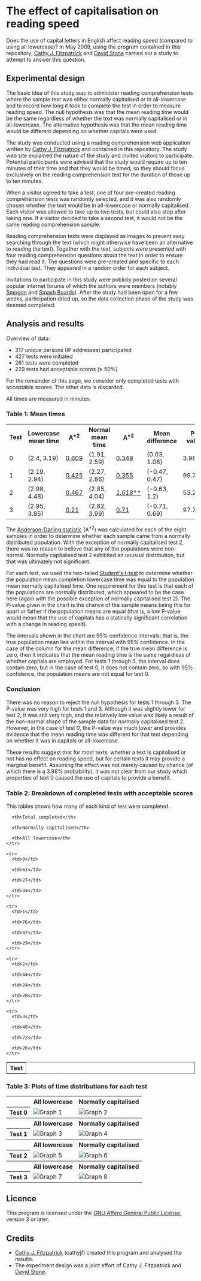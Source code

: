 # The effect of capitalisation on reading speed

Does the use of capital letters in English affect reading speed (compared to
using all lowercase)? In May 2009, using the program contained in this
repository, [Cathy J. Fitzpatrick][cathyjf] and [David Stone][doublewise] carried
out a study to attempt to answer this question.

## Experimental design

The basic idea of this study was to administer reading comprehension tests where
the sample text was either normally capitalised or in all-lowercase and to record
how long it took to complete the test in order to measure reading speed. The
null hypothesis was that the mean reading time would be the same regardless of
whether the text was normally capitalised or in all-lowercase. The alternative
hypothesis was that the mean reading time would be different depending on
whether capitals were used.

The study was conducted using a reading comprehension web application written by
[Cathy J. Fitzpatrick][cathyjf] and contained in this repository. The study web
site explained the nature of the study and invited visitors to participate.
Potential participants were advised that the study would require up to ten
minutes of their time and that they would be timed, so they should focus exclusively
on the reading comprehension test for the duration of those up to ten minutes.

When a visitor agreed to take a test, one of four pre-created reading comprehension
tests was randomly selected, and it was also randomly chosen whether the text would
be in all-lowercase or normally capitalised. Each visitor was allowed to take up to
two tests, but could also stop after taking one. If a visitor decided to take a second
test, it would not be the same reading comprehension sample.

Reading comprehension texts were displayed as images to prevent easy searching through
the text (which might otherwise have been an alternative to reading the text). Together
with the text, subjects were presented with four reading comprehension questions about
the text in order to ensure they had read it. The questions were pre-created and specific
to each individual test. They appeared in a random order for each subject.

Invitations to participate in this study were publicly posted on several popular
internet forums of which the authors were members (notably [Smogon][] and [Smash Boards][]).
After the study had been open for a few weeks, participation dried up, so the
data collection phase of the study was deemed completed.

## Analysis and results

Overview of data:

+ 317 unique persons (IP addresses) participated
+ 427 tests were initiated
+ 261 tests were completed
+ 229 tests had acceptable scores (≥ 50%)

For the remainder of this page, we consider only completed tests with acceptable scores.
The other data is discarded.

All times are measured in minutes.

### Table 1: Mean times

<table>
<tr>
  <th>Test</th>

  <th>Lowercase mean time</th>

  <th>A<sup>*2</sup></th>

  <th>Normal mean time</th>

  <th>A<sup>*2</sup></th>

  <th>Mean difference</th>

  <th>P-value</th>
</tr>

<tr>
  <td>0</td>

  <td>(2.4, 3.19)</td>

  <td><a href='#g1'>0.609</a></td>

  <td>(1.91, 2.59)</td>

  <td><a href='#g2'>0.349</a></td>

  <td>(0.03, 1.08)</td>

  <td>3.98%</td>
</tr>

<tr>
  <td>1</td>

  <td>(2.19, 2.94)</td>

  <td><a href='#g3'>0.425</a></td>

  <td>(2.27, 2.86)</td>

  <td><a href='#g4'>0.355</a></td>

  <td>(-0.47, 0.47)</td>

  <td>99.78%</td>
</tr>

<tr>
  <td>2</td>

  <td>(2.98, 4.48)</td>

  <td><a href='#g5'>0.467</a></td>

  <td>(2.85, 4.04)</td>

  <td><a href='#g6' title="There is strong evidence that this data did not come from a normal distribution."><i>1.018</i>**</a></td>

  <td>(-0.63, 1.2)</td>

  <td>53.2%</td>
</tr>

<tr>
  <td>3</td>

  <td>(2.95, 3.85)</td>

  <td><a href='#g7'>0.21</a></td>

  <td>(2.82, 3.99)</td>

  <td><a href='#g8'>0.71</a></td>

  <td>(-0.71, 0.69)</td>

  <td>97.72%</td>
</tr>
</table>

The [Anderson-Darling statistic][A-star] (A<sup>*2</sup>) was calculated for each of the eight
samples in order to determine whether each sample came from a normally distributed
population. With the exception of normally capitalised test 2, there was no reason
to believe that any of the populations were non-normal. Normally capitalised test 2
exhibited an unusual distribution, but that was ultimately not significant.

For each test, we used the two-tailed [Student's t-test][t-test] to determine whether the
population mean completion lowercase time was equal to the population mean normally
capitalised time. One requirement for this test is that each of the populations
are normally distributed, which appeared to be the case here (again with the possible
exception of normally capitalised test 2). The P-value given in the chart is the
chance of the sample means being this far apart or father if the population means
are equal (that is, a low P-value would mean that the use of capitals has a statically
significant correlation with a change in reading speed).

The intervals shown in the chart are 95% confidence intervals; that is, the true
population mean lies within the interval with 95% confidence. In the case of the
column for the mean difference, if the true mean difference is zero, then it indicates
that the mean reading time is the same regardless of whether capitals are employed.
For tests 1 through 3, the interval does contain zero, but in the case of test 0,
it does not contain zero, so with 95% confidence, the population means are not equal
for test 0.

### Conclusion

There was no reason to reject the null hypothesis for tests 1 through 3. The P-value
was very high for tests 1 and 3. Although it was slightly lower for test 2, it was still
very high, and the relatively low value was likely a result of the non-normal shape of
the sample data for normally capitalised test 2. However, in the case of test 0, the
P-value was much lower and provides evidence that the mean reading time was different
for that test depending on whether it was in capitals or all-lowercase.

These results suggest that for most texts, whether a text is capitalised or not has no
effect on reading speed, but for certain texts it may provide a marginal benefit.
Assuming the effect was not merely caused by chance (of which there is a 3.98% probability),
it was not clear from our study which properties of text 0 caused the use of capitals to
provide a benefit.

### Table 2: Breakdown of completed tests with acceptable scores

This tables shows how many of each kind of test were completed.

<table border="1">
  <tbody>
    <tr>
      <th>Test</th>

      <th>Total completed</th>

      <th>Normally capitalised</th>

      <th>All lowercase</th>
    </tr>

    <tr>
      <td>0</td>

      <td>61</td>

      <td>27</td>

      <td>34</td>
    </tr>

    <tr>
      <td>1</td>

      <td>76</td>

      <td>47</td>

      <td>29</td>
    </tr>

    <tr>
      <td>2</td>

      <td>44</td>

      <td>24</td>

      <td>20</td>
    </tr>

    <tr>
      <td>3</td>

      <td>48</td>

      <td>22</td>

      <td>26</td>
    </tr>
  </tbody>
</table>

### Table 3: Plots of time distributions for each test

<table>
<tr>
  <th></th>
  <th scope="col">All lowercase</th>
  <th scope="col">Normally capitalised</th>
</tr>
<tr>
  <th scope="row">Test 0</th>
  <td>
    <a name="g1"></a>
    <img src="https://raw.github.com/cathyjf/CapitalisationExperiment/master/raw/graph1.png" alt="Graph 1" title="Times for all lowercase version of test 0" />
  </td>
  <td>
    <a name="g2"></a>
    <img src="https://raw.github.com/cathyjf/CapitalisationExperiment/master/raw/graph2.png" alt="Graph 2" title="Times for normally capitalised version of test 0" />
  </td>
</tr>
<tr>
  <th></th>
  <th scope="col">All lowercase</th>
  <th scope="col">Normally capitalised</th>
</tr>
<tr>
  <th scope="row">Test 1</th>
  <td>
    <a name="g3"></a>
    <img src="https://raw.github.com/cathyjf/CapitalisationExperiment/master/raw/graph3.png" alt="Graph 3" title="Times for all lowercase version of test 1" />
  </td>
  <td>
    <a name="g4"></a>
    <img src="https://raw.github.com/cathyjf/CapitalisationExperiment/master/raw/graph4.png" alt="Graph 4" title="Times for normally capitalised version of test 1" />
  </td>
</tr>
<tr>
  <th></th>
  <th scope="col">All lowercase</th>
  <th scope="col">Normally capitalised</th>
</tr>
<tr>
  <th scope="row">Test 2</th>
  <td>
    <a name="g5"></a>
    <img src="https://raw.github.com/cathyjf/CapitalisationExperiment/master/raw/graph5.png" alt="Graph 5" title="Times for all lowercase version of test 2" />
  </td>
  <td>
    <a name="g6"></a>
    <img src="https://raw.github.com/cathyjf/CapitalisationExperiment/master/raw/graph6.png" alt="Graph 6" title="Times for normally capitalised version of test 2" />
  </td>
</tr>
<tr>
  <th></th>
  <th scope="col">All lowercase</th>
  <th scope="col">Normally capitalised</th>
</tr>
<tr>
  <th scope="row">Test 3</th>
  <td>
    <a name="g7"></a>
    <img src="https://raw.github.com/cathyjf/CapitalisationExperiment/master/raw/graph7.png" alt="Graph 7" title="Times for all lowercase version of test 3" />
  </td>
  <td>
    <a name="g8"></a>
    <img src="https://raw.github.com/cathyjf/CapitalisationExperiment/master/raw/graph8.png" alt="Graph 8" title="Times for normally capitalised version of test 3" />
  </td>
</tr>
</table>

## Licence

This program is licensed under the [GNU Affero General Public License][agpl3],
version 3 or later.

## Credits

+ [Cathy J. Fitzpatrick][cathyjf] (cathyjf) created this program and
  analysed the results.
+ The experiment design was a joint effort of Cathy J. Fitzpatrick and
  [David Stone][doublewise].

[agpl3]: http://www.fsf.org/licensing/licenses/agpl-3.0.html
[cathyjf]: https://cathyjf.com
[doublewise]: http://doublewise.net
[Smogon]: http://smogon.com
[Smash Boards]: http://www.smashboards.com
[A-star]: https://en.wikipedia.org/wiki/Anderson-Darling_statistic
[t-test]: https://en.wikipedia.org/wiki/Student%27s_t-test
